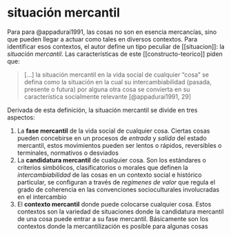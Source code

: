 # situación mercantil
Para para @appadurai1991, las cosas no son en esencia mercancías, sino que pueden llegar a actuar como tales en diversos contextos. Para identificar esos contextos, el autor define un tipo peculiar de [[situacion]]: la *situación mercantil*. Las características de este [[constructo-teorico]] piden que:

>\[...\] la situación mercantil en la vida social de cualquier “cosa” se defina como la situación en la cual su intercambiabilidad (pasada, presente o futura) por alguna otra cosa se convierta en su característica socialmente relevante [@appadurai1991, 29]

Derivada de esta definición, la situación mercantil se divide en tres aspectos: 

1. La **fase mercantil** de la vida social de cualquier cosa. Ciertas cosas pueden concebirse en un procesos de *entrada* y *salida* del estado mercantil, estos movimientos pueden ser lentos o rápidos, reversibles o terminales, normativos o desviados
2. La **candidatura mercantil** de cualquier cosa. Son los estándares o criterios simbólicos, clasificatorios o morales que definen la *intercambiabilidad* de las cosas en un contexto social e histórico particular, se configuran a través de *regímenes de valor* que regula el grado de coherencia en las convenciones socioculturales involucradas en el intercambio
3. El **contexto mercantil** donde puede colocarse cualquier cosa. Estos contextos son la variedad de situaciones donde la candidatura mercantil de una cosa puede entrar a su fase mercantil. Básicamente son los contextos donde la mercantilización es posible para algunas cosas
